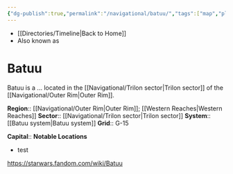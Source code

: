 ```yaml
---
{"dg-publish":true,"permalink":"/navigational/batuu/","tags":["map","planet","outerrim","trilon","retraining","unfinished"]}
---
```


- [[Directories/Timeline\|Back to Home]]
- Also known as 
# Batuu
Batuu is a ... located in the [[Navigational/Trilon sector\|Trilon sector]] of the [[Navigational/Outer Rim\|Outer Rim]]. 

**Region**::  [[Navigational/Outer Rim\|Outer Rim]]; [[Western Reaches\|Western Reaches]]
**Sector**::  [[Navigational/Trilon sector\|Trilon sector]]
**System**::  [[Batuu system\|Batuu system]]
**Grid**::  G-15

**Capital**::
**Notable Locations**
- test

https://starwars.fandom.com/wiki/Batuu